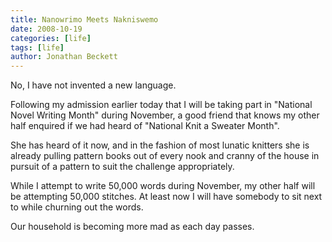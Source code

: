 ```yaml
---
title: Nanowrimo Meets Nakniswemo
date: 2008-10-19
categories: [life]
tags: [life]
author: Jonathan Beckett
---
```


No, I have not invented a new language.

Following my admission earlier today that I will be taking part in "National Novel Writing Month" during November, a good friend that knows my other half enquired if we had heard of "National Knit a Sweater Month".

She has heard of it now, and in the fashion of most lunatic knitters she is already pulling pattern books out of every nook and cranny of the house in pursuit of a pattern to suit the challenge appropriately.

While I attempt to write 50,000 words during November, my other half will be attempting 50,000 stitches. At least now I will have somebody to sit next to while churning out the words.

Our household is becoming more mad as each day passes.